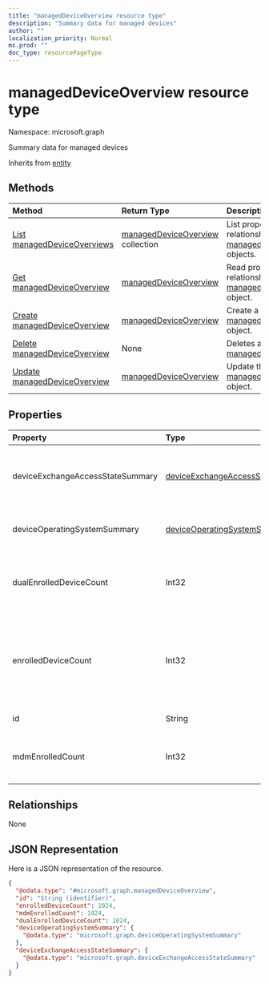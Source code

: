 ```yaml
---
title: "managedDeviceOverview resource type"
description: "Summary data for managed devices"
author: ""
localization_priority: Normal
ms.prod: ""
doc_type: resourcePageType
---
```


# managedDeviceOverview resource type


Namespace: microsoft.graph

Summary data for managed devices


Inherits from [entity](../resources/entity.md)

## Methods
|Method|Return Type|Description|
|:---|:---|:---|
|[List managedDeviceOverviews](../api/manageddeviceoverview-list.md)|[managedDeviceOverview](../resources/manageddeviceoverview.md) collection|List properties and relationships of the [managedDeviceOverview](../resources/manageddeviceoverview.md) objects.|
|[Get managedDeviceOverview](../api/manageddeviceoverview-get.md)|[managedDeviceOverview](../resources/manageddeviceoverview.md)|Read properties and relationships of the [managedDeviceOverview](../resources/manageddeviceoverview.md) object.|
|[Create managedDeviceOverview](../api/manageddeviceoverview-create.md)|[managedDeviceOverview](../resources/manageddeviceoverview.md)|Create a new [managedDeviceOverview](../resources/manageddeviceoverview.md) object.|
|[Delete managedDeviceOverview](../api/manageddeviceoverview-delete.md)|None|Deletes a [managedDeviceOverview](../resources/manageddeviceoverview.md).|
|[Update managedDeviceOverview](../api/manageddeviceoverview-update.md)|[managedDeviceOverview](../resources/manageddeviceoverview.md)|Update the properties of a [managedDeviceOverview](../resources/manageddeviceoverview.md) object.|

## Properties
|Property|Type|Description|
|:---|:---|:---|
|deviceExchangeAccessStateSummary|[deviceExchangeAccessStateSummary](../resources/deviceexchangeaccessstatesummary.md)|Distribution of Exchange Access State in Intune|
|deviceOperatingSystemSummary|[deviceOperatingSystemSummary](../resources/deviceoperatingsystemsummary.md)|Device operating system summary.|
|dualEnrolledDeviceCount|Int32|The number of devices enrolled in both MDM and EAS|
|enrolledDeviceCount|Int32|Total enrolled device count. Does not include PC devices managed via Intune PC Agent|
|id|String| Inherited from [entity](../resources/entity.md)|
|mdmEnrolledCount|Int32|The number of devices enrolled in MDM|

## Relationships
None

## JSON Representation
Here is a JSON representation of the resource.
<!-- {
  "blockType": "resource",
  "keyProperty": "id",
  "@odata.type": "microsoft.graph.managedDeviceOverview",
  "baseType": "microsoft.graph.entity",
  "openType": false
}
-->
``` json
{
  "@odata.type": "#microsoft.graph.managedDeviceOverview",
  "id": "String (identifier)",
  "enrolledDeviceCount": 1024,
  "mdmEnrolledCount": 1024,
  "dualEnrolledDeviceCount": 1024,
  "deviceOperatingSystemSummary": {
    "@odata.type": "microsoft.graph.deviceOperatingSystemSummary"
  },
  "deviceExchangeAccessStateSummary": {
    "@odata.type": "microsoft.graph.deviceExchangeAccessStateSummary"
  }
}
```

